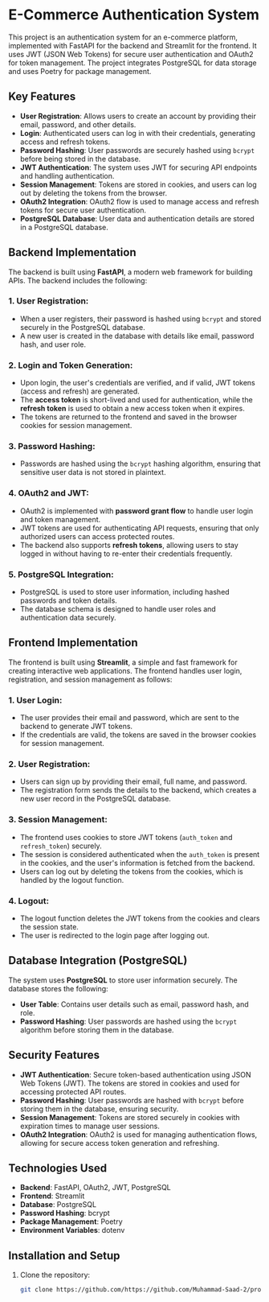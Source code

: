 # E-Commerce Authentication System

This project is an authentication system for an e-commerce platform, implemented with FastAPI for the backend and Streamlit for the frontend. It uses JWT (JSON Web Tokens) for secure user authentication and OAuth2 for token management. The project integrates PostgreSQL for data storage and uses Poetry for package management.

## Key Features

- **User Registration**: Allows users to create an account by providing their email, password, and other details.
- **Login**: Authenticated users can log in with their credentials, generating access and refresh tokens.
- **Password Hashing**: User passwords are securely hashed using `bcrypt` before being stored in the database.
- **JWT Authentication**: The system uses JWT for securing API endpoints and handling authentication.
- **Session Management**: Tokens are stored in cookies, and users can log out by deleting the tokens from the browser.
- **OAuth2 Integration**: OAuth2 flow is used to manage access and refresh tokens for secure user authentication.
- **PostgreSQL Database**: User data and authentication details are stored in a PostgreSQL database.

## Backend Implementation

The backend is built using **FastAPI**, a modern web framework for building APIs. The backend includes the following:

### 1. User Registration:
- When a user registers, their password is hashed using `bcrypt` and stored securely in the PostgreSQL database.
- A new user is created in the database with details like email, password hash, and user role.

### 2. Login and Token Generation:
- Upon login, the user's credentials are verified, and if valid, JWT tokens (access and refresh) are generated.
- The **access token** is short-lived and used for authentication, while the **refresh token** is used to obtain a new access token when it expires.
- The tokens are returned to the frontend and saved in the browser cookies for session management.

### 3. Password Hashing:
- Passwords are hashed using the `bcrypt` hashing algorithm, ensuring that sensitive user data is not stored in plaintext.

### 4. OAuth2 and JWT:
- OAuth2 is implemented with **password grant flow** to handle user login and token management.
- JWT tokens are used for authenticating API requests, ensuring that only authorized users can access protected routes.
- The backend also supports **refresh tokens**, allowing users to stay logged in without having to re-enter their credentials frequently.

### 5. PostgreSQL Integration:
- PostgreSQL is used to store user information, including hashed passwords and token details. 
- The database schema is designed to handle user roles and authentication data securely.

## Frontend Implementation

The frontend is built using **Streamlit**, a simple and fast framework for creating interactive web applications. The frontend handles user login, registration, and session management as follows:

### 1. User Login:
- The user provides their email and password, which are sent to the backend to generate JWT tokens.
- If the credentials are valid, the tokens are saved in the browser cookies for session management.

### 2. User Registration:
- Users can sign up by providing their email, full name, and password.
- The registration form sends the details to the backend, which creates a new user record in the PostgreSQL database.

### 3. Session Management:
- The frontend uses cookies to store JWT tokens (`auth_token` and `refresh_token`) securely.
- The session is considered authenticated when the `auth_token` is present in the cookies, and the user's information is fetched from the backend.
- Users can log out by deleting the tokens from the cookies, which is handled by the logout function.

### 4. Logout:
- The logout function deletes the JWT tokens from the cookies and clears the session state.
- The user is redirected to the login page after logging out.

## Database Integration (PostgreSQL)

The system uses **PostgreSQL** to store user information securely. The database stores the following:

- **User Table**: Contains user details such as email, password hash, and role.
- **Password Hashing**: User passwords are hashed using the `bcrypt` algorithm before storing them in the database.

## Security Features

- **JWT Authentication**: Secure token-based authentication using JSON Web Tokens (JWT). The tokens are stored in cookies and used for accessing protected API routes.
- **Password Hashing**: User passwords are hashed with `bcrypt` before storing them in the database, ensuring security.
- **Session Management**: Tokens are stored securely in cookies with expiration times to manage user sessions.
- **OAuth2 Integration**: OAuth2 is used for managing authentication flows, allowing for secure access token generation and refreshing.

## Technologies Used

- **Backend**: FastAPI, OAuth2, JWT, PostgreSQL
- **Frontend**: Streamlit
- **Database**: PostgreSQL
- **Password Hashing**: bcrypt
- **Package Management**: Poetry
- **Environment Variables**: dotenv

## Installation and Setup

1. Clone the repository:
   ```bash
   git clone https://github.com/https://github.com/Muhammad-Saad-2/projects.git
